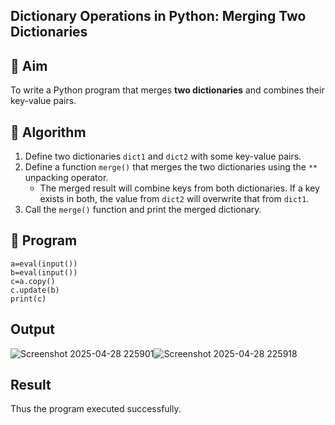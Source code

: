 ## Dictionary Operations in Python: Merging Two Dictionaries

## 🎯 Aim
To write a Python program that merges **two dictionaries** and combines their key-value pairs.

## 🧠 Algorithm
1. Define two dictionaries `dict1` and `dict2` with some key-value pairs.
2. Define a function `merge()` that merges the two dictionaries using the `**` unpacking operator.
   - The merged result will combine keys from both dictionaries. If a key exists in both, the value from `dict2` will overwrite that from `dict1`.
3. Call the `merge()` function and print the merged dictionary.

## 🧾 Program

```
a=eval(input())
b=eval(input())
c=a.copy()
c.update(b)
print(c)
```

## Output

![Screenshot 2025-04-28 225901](https://github.com/user-attachments/assets/75f6d01f-afb0-4189-b9ba-6497464fa600)![Screenshot 2025-04-28 225918](https://github.com/user-attachments/assets/b2feb9ac-407d-4ee5-a669-0c2b55bb7173)

## Result

Thus the program executed successfully.
